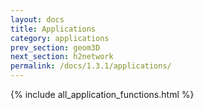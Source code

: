 ```yaml
---
layout: docs
title: Applications
category: applications
prev_section: geom3D
next_section: h2network
permalink: /docs/1.3.1/applications/
---
```


{% include all_application_functions.html %}
